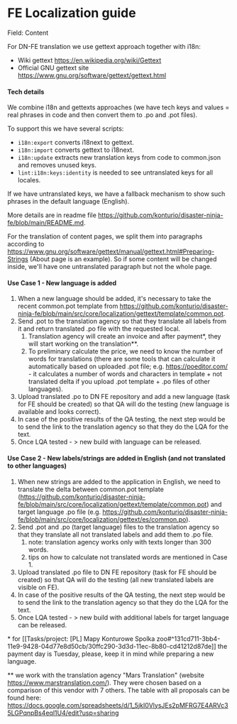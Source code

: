 # FE Localization guide

Field: Content

For DN-FE translation we use gettext approach together with i18n:
* Wiki gettext <https://en.wikipedia.org/wiki/Gettext>
* Official GNU gettext site <https://www.gnu.org/software/gettext/gettext.html>

#### Tech details

We combine i18n and gettexts approaches (we have tech keys and values = real phrases in code and then convert them to .po and .pot files).

To support this we have several scripts:
* `i18n:export` converts i18next to gettext.
* `i18n:import` converts gettext to i18next.
* `i18n:update` extracts new translation keys from code to common.json and removes unused keys.
* `lint:i18n:keys:identity` is needed to see untranslated keys for all locales.

If we have untranslated keys, we have a fallback mechanism to show such phrases in the default language (English).

More details are in readme file <https://github.com/konturio/disaster-ninja-fe/blob/main/README.md>.

For the translation of content pages, we split them into paragraphs according to <https://www.gnu.org/software/gettext/manual/gettext.html#Preparing-Strings> (About page is an example). So if some content will be changed inside, we'll have one untranslated paragraph but not the whole page. 

#### Use Case 1 - New language is added

1. When a new language should be added, it's necessary to take the recent common.pot template from <https://github.com/konturio/disaster-ninja-fe/blob/main/src/core/localization/gettext/template/common.pot>.
2. Send .pot to the translation agency so that they translate all labels from it and return translated .po file with the requested local.
   1. Translation agency will create an invoice and after payment\*, they will start working on the translation\*\*.
   2. To preliminary calculate the price, we need to know the number of words for translations (there are some tools that can calculate it automatically based on uploaded .pot file; e.g. <https://poeditor.com/> - it calculates a number of words and characters in template + not translated delta if you upload .pot template + .po files of other languages).
3. Upload translated .po to DN FE repository and add a new language (task for FE should be created) so that QA will do the testing (new language is available and looks correct).
4. In case of the positive results of the QA testing, the next step would be to send the link to the translation agency so that they do the LQA for the text.
5. Once LQA tested - > new build with language can be released.

#### Use Case 2 - New labels/strings are added in English (and not translated to other languages)

1. When new strings are added to the application in English, we need to translate the delta between common.pot template (<https://github.com/konturio/disaster-ninja-fe/blob/main/src/core/localization/gettext/template/common.pot>) and target language .po file (e.g. <https://github.com/konturio/disaster-ninja-fe/blob/main/src/core/localization/gettext/es/common.po>).
2. Send .pot and .po (target language) files to the translation agency so that they translate all not translated labels and add them to .po file.
   1. note: translation agency works only with texts longer than 300 words.
   2. tips on how to calculate not translated words are mentioned in Case 1.
3. Upload translated .po file to DN FE repository (task for FE should be created) so that QA will do the testing  (all new translated labels are visible on FE).
4. In case of the positive results of the QA testing, the next step would be to send the link to the translation agency so that they do the LQA for the text.
5. Once LQA tested - > new build with additional labels for target language can be released.

\* for [[Tasks/project: [PL] Mapy Konturowe Spolka zoo#^131cd711-3bb4-11e9-9428-04d77e8d50cb/30ffc290-3d3d-11ec-8b80-cd41212d87de]] the payment day is Tuesday, please, keep it in mind while preparing a new language.  

\*\* we work with the translation agency "Mars Translation" (website <https://www.marstranslation.com/>). They were chosen based on a comparison of this vendor with 7 others. The table with all proposals can be found here: <https://docs.google.com/spreadsheets/d/1_5jkI0VlysJEs2pMFRG7E4ARVc35LGPqnpBs4eql1U4/edit?usp=sharing> 
